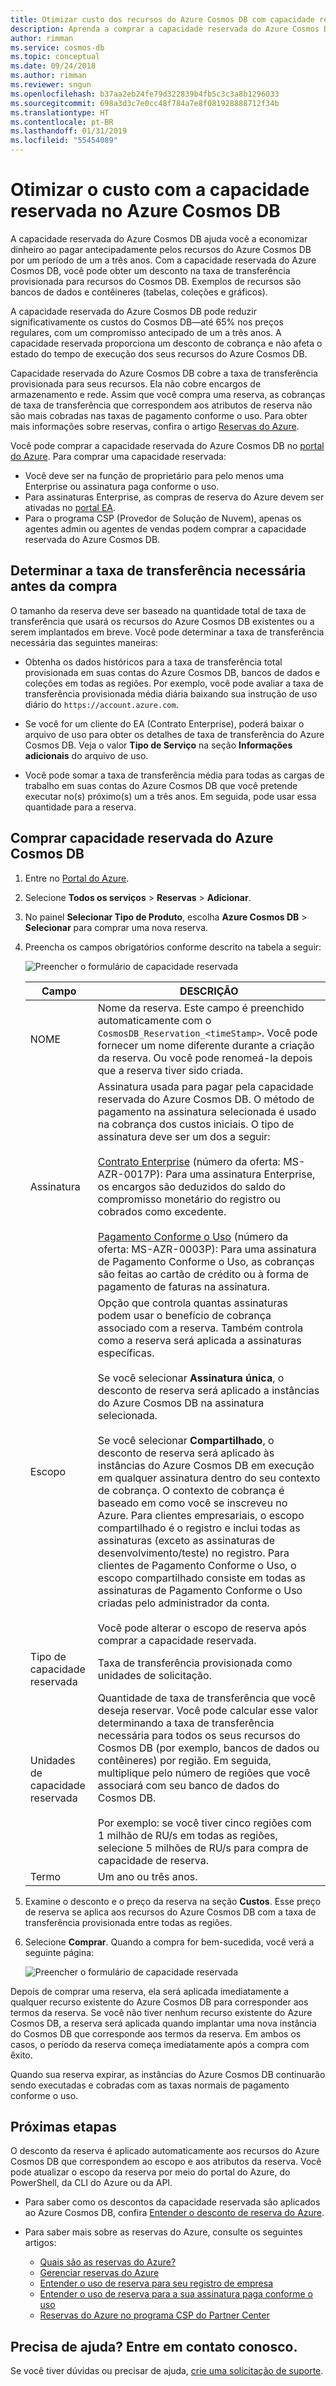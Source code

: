 ```yaml
---
title: Otimizar custo dos recursos do Azure Cosmos DB com capacidade reservada
description: Aprenda a comprar a capacidade reservada do Azure Cosmos DB para economizar nos custos de computação.
author: rimman
ms.service: cosmos-db
ms.topic: conceptual
ms.date: 09/24/2018
ms.author: rimman
ms.reviewer: sngun
ms.openlocfilehash: b37aa2eb24fe79d322839b4fb5c3c3a8b1296033
ms.sourcegitcommit: 698a3d3c7e0cc48f784a7e8f081928888712f34b
ms.translationtype: HT
ms.contentlocale: pt-BR
ms.lasthandoff: 01/31/2019
ms.locfileid: "55454089"
---
```

# <a name="optimize-cost-with-reserved-capacity-in-azure-cosmos-db"></a>Otimizar o custo com a capacidade reservada no Azure Cosmos DB

A capacidade reservada do Azure Cosmos DB ajuda você a economizar dinheiro ao pagar antecipadamente pelos recursos do Azure Cosmos DB por um período de um a três anos. Com a capacidade reservada do Azure Cosmos DB, você pode obter um desconto na taxa de transferência provisionada para recursos do Cosmos DB. Exemplos de recursos são bancos de dados e contêineres (tabelas, coleções e gráficos).

A capacidade reservada do Azure Cosmos DB pode reduzir significativamente os custos do Cosmos DB&mdash;até 65% nos preços regulares, com um compromisso antecipado de um a três anos. A capacidade reservada proporciona um desconto de cobrança e não afeta o estado do tempo de execução dos seus recursos do Azure Cosmos DB.

Capacidade reservada do Azure Cosmos DB cobre a taxa de transferência provisionada para seus recursos. Ela não cobre encargos de armazenamento e rede. Assim que você compra uma reserva, as cobranças de taxa de transferência que correspondem aos atributos de reserva não são mais cobradas nas taxas de pagamento conforme o uso. Para obter mais informações sobre reservas, confira o artigo [Reservas do Azure](../billing/billing-save-compute-costs-reservations.md). 

Você pode comprar a capacidade reservada do Azure Cosmos DB no [portal do Azure](https://portal.azure.com). Para comprar uma capacidade reservada:

* Você deve ser na função de proprietário para pelo menos uma Enterprise ou assinatura paga conforme o uso.  
* Para assinaturas Enterprise, as compras de reserva do Azure devem ser ativadas no [portal EA](https://ea.azure.com/).  
* Para o programa CSP (Provedor de Solução de Nuvem), apenas os agentes admin ou agentes de vendas podem comprar a capacidade reservada do Azure Cosmos DB.

## <a name="determine-the-required-throughput-before-purchase"></a>Determinar a taxa de transferência necessária antes da compra

O tamanho da reserva deve ser baseado na quantidade total de taxa de transferência que usará os recursos do Azure Cosmos DB existentes ou a serem implantados em breve. Você pode determinar a taxa de transferência necessária das seguintes maneiras:

* Obtenha os dados históricos para a taxa de transferência total provisionada em suas contas do Azure Cosmos DB, bancos de dados e coleções em todas as regiões. Por exemplo, você pode avaliar a taxa de transferência provisionada média diária baixando sua instrução de uso diário do `https://account.azure.com`.

* Se você for um cliente do EA (Contrato Enterprise), poderá baixar o arquivo de uso para obter os detalhes de taxa de transferência do Azure Cosmos DB. Veja o valor **Tipo de Serviço** na seção **Informações adicionais** do arquivo de uso.

* Você pode somar a taxa de transferência média para todas as cargas de trabalho em suas contas do Azure Cosmos DB que você pretende executar no(s) próximo(s) um a três anos. Em seguida, pode usar essa quantidade para a reserva.

## <a name="buy-azure-cosmos-db-reserved-capacity"></a>Comprar capacidade reservada do Azure Cosmos DB

1. Entre no [Portal do Azure](https://portal.azure.com).  

2. Selecione **Todos os serviços** > **Reservas** > **Adicionar**.  

3. No painel **Selecionar Tipo de Produto**, escolha **Azure Cosmos DB** > **Selecionar** para comprar uma nova reserva.  

4. Preencha os campos obrigatórios conforme descrito na tabela a seguir:

   ![Preencher o formulário de capacidade reservada](./media/cosmos-db-reserved-capacity/fill_reserved_capacity_form.png) 

   |Campo  |DESCRIÇÃO  |
   |---------|---------|
   |NOME   |    Nome da reserva. Este campo é preenchido automaticamente com o `CosmosDB_Reservation_<timeStamp>`. Você pode fornecer um nome diferente durante a criação da reserva. Ou você pode renomeá-la depois que a reserva tiver sido criada.      |
   |Assinatura  |   Assinatura usada para pagar pela capacidade reservada do Azure Cosmos DB. O método de pagamento na assinatura selecionada é usado na cobrança dos custos iniciais. O tipo de assinatura deve ser um dos a seguir: <br/><br/>  [Contrato Enterprise](https://azure.microsoft.com/pricing/enterprise-agreement/) (número da oferta: MS-AZR-0017P): Para uma assinatura Enterprise, os encargos são deduzidos do saldo do compromisso monetário do registro ou cobrados como excedente. <br/><br/> [Pagamento Conforme o Uso](https://azure.microsoft.com/offers/ms-azr-0003p/) (número da oferta: MS-AZR-0003P): Para uma assinatura de Pagamento Conforme o Uso, as cobranças são feitas ao cartão de crédito ou à forma de pagamento de faturas na assinatura.    |
   |Escopo   |   Opção que controla quantas assinaturas podem usar o benefício de cobrança associado com a reserva. Também controla como a reserva será aplicada a assinaturas específicas.   <br/><br/>  Se você selecionar **Assinatura única**, o desconto de reserva será aplicado a instâncias do Azure Cosmos DB na assinatura selecionada. <br/><br/>  Se você selecionar **Compartilhado**, o desconto de reserva será aplicado às instâncias do Azure Cosmos DB em execução em qualquer assinatura dentro do seu contexto de cobrança. O contexto de cobrança é baseado em como você se inscreveu no Azure. Para clientes empresariais, o escopo compartilhado é o registro e inclui todas as assinaturas (exceto as assinaturas de desenvolvimento/teste) no registro. Para clientes de Pagamento Conforme o Uso, o escopo compartilhado consiste em todas as assinaturas de Pagamento Conforme o Uso criadas pelo administrador da conta.  <br/><br/> Você pode alterar o escopo de reserva após comprar a capacidade reservada.  |
   |Tipo de capacidade reservada   |  Taxa de transferência provisionada como unidades de solicitação.|
   |Unidades de capacidade reservada  |      Quantidade de taxa de transferência que você deseja reservar. Você pode calcular esse valor determinando a taxa de transferência necessária para todos os seus recursos do Cosmos DB (por exemplo, bancos de dados ou contêineres) por região. Em seguida, multiplique pelo número de regiões que você associará com seu banco de dados do Cosmos DB.  <br/><br/> Por exemplo:  se você tiver cinco regiões com 1 milhão de RU/s em todas as regiões, selecione 5 milhões de RU/s para compra de capacidade de reserva.    |
   |Termo  |   Um ano ou três anos.   |

5. Examine o desconto e o preço da reserva na seção **Custos**. Esse preço de reserva se aplica aos recursos do Azure Cosmos DB com a taxa de transferência provisionada entre todas as regiões.  

6. Selecione **Comprar**. Quando a compra for bem-sucedida, você verá a seguinte página: 

   ![Preencher o formulário de capacidade reservada](./media/cosmos-db-reserved-capacity/reserved_capacity_successful.png) 

Depois de comprar uma reserva, ela será aplicada imediatamente a qualquer recurso existente do Azure Cosmos DB para corresponder aos termos da reserva. Se você não tiver nenhum recurso existente do Azure Cosmos DB, a reserva será aplicada quando implantar uma nova instância do Cosmos DB que corresponde aos termos da reserva. Em ambos os casos, o período da reserva começa imediatamente após a compra com êxito. 

Quando sua reserva expirar, as instâncias do Azure Cosmos DB continuarão sendo executadas e cobradas com as taxas normais de pagamento conforme o uso.

## <a name="next-steps"></a>Próximas etapas

O desconto da reserva é aplicado automaticamente aos recursos do Azure Cosmos DB que correspondem ao escopo e aos atributos da reserva. Você pode atualizar o escopo da reserva por meio do portal do Azure, do PowerShell, da CLI do Azure ou da API.

*  Para saber como os descontos da capacidade reservada são aplicados ao Azure Cosmos DB, confira [Entender o desconto de reserva do Azure](../billing/billing-understand-cosmosdb-reservation-charges.md).

* Para saber mais sobre as reservas do Azure, consulte os seguintes artigos:

   * [Quais são as reservas do Azure?](../billing/billing-save-compute-costs-reservations.md)  
   * [Gerenciar reservas do Azure](../billing/billing-manage-reserved-vm-instance.md)  
   * [Entender o uso de reserva para seu registro de empresa](../billing/billing-understand-reserved-instance-usage-ea.md)  
   * [Entender o uso de reserva para a sua assinatura paga conforme o uso](../billing/billing-understand-reserved-instance-usage.md)
   * [Reservas do Azure no programa CSP do Partner Center](https://docs.microsoft.com/partner-center/azure-reservations)

## <a name="need-help-contact-us"></a>Precisa de ajuda? Entre em contato conosco.

Se você tiver dúvidas ou precisar de ajuda, [crie uma solicitação de suporte](https://portal.azure.com/#blade/Microsoft_Azure_Support/HelpAndSupportBlade/newsupportrequest).

